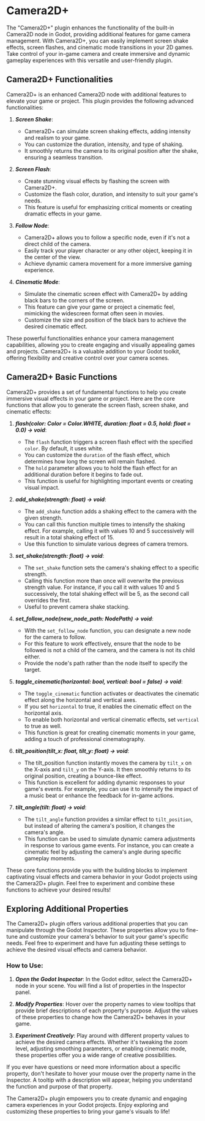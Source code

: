 # Camera2D+
The "Camera2D+" plugin enhances the functionality of the built-in Camera2D node in Godot, providing additional features for game camera management. With Camera2D+, you can easily implement screen shake effects, screen flashes, and cinematic mode transitions in your 2D games. Take control of your in-game camera and create immersive and dynamic gameplay experiences with this versatile and user-friendly plugin.

## Camera2D+ Functionalities
Camera2D+ is an enhanced Camera2D node with additional features to elevate your game or project. This plugin provides the following advanced functionalities:

1. ***Screen Shake***:
    - Camera2D+ can simulate screen shaking effects, adding intensity and realism to your game.
    - You can customize the duration, intensity, and type of shaking.
    - It smoothly returns the camera to its original position after the shake, ensuring a seamless transition.

2. ***Screen Flash***:
    - Create stunning visual effects by flashing the screen with Camera2D+.
    - Customize the flash color, duration, and intensity to suit your game's needs.
    - This feature is useful for emphasizing critical moments or creating dramatic effects in your game.

3. ***Follow Node***:
    - Camera2D+ allows you to follow a specific node, even if it's not a direct child of the camera.
    - Easily track your player character or any other object, keeping it in the center of the view.
    - Achieve dynamic camera movement for a more immersive gaming experience.

4. ***Cinematic Mode***:
    - Simulate the cinematic screen effect with Camera2D+ by adding black bars to the corners of the screen.
    - This feature can give your game or project a cinematic feel, mimicking the widescreen format often seen in movies.
    - Customize the size and position of the black bars to achieve the desired cinematic effect.

These powerful functionalities enhance your camera management capabilities, allowing you to create engaging and visually appealing games and projects. Camera2D+ is a valuable addition to your Godot toolkit, offering flexibility and creative control over your camera scenes.

## Camera2D+ Basic Functions
Camera2D+ provides a set of fundamental functions to help you create immersive visual effects in your game or project. Here are the core functions that allow you to generate the screen flash, screen shake, and cinematic effects:

1. ***flash(color: Color = Color.WHITE, duration: float = 0.5, hold: float = 0.0) -> void***:
    - The `flash` function triggers a screen flash effect with the specified `color`. By default, it uses white.
    - You can customize the `duration` of the flash effect, which determines how long the screen will remain flashed.
    - The `hold` parameter allows you to hold the flash effect for an additional duration before it begins to fade out.
    - This function is useful for highlighting important events or creating visual impact.

2. ***add_shake(strength: float) -> void***:
    - The `add_shake` function adds a shaking effect to the camera with the given strength.
    - You can call this function multiple times to intensify the shaking effect. For example, calling it with values 10 and 5 successively will result in a total shaking effect of 15.
    - Use this function to simulate various degrees of camera tremors.

3. ***set_shake(strength: float) -> void***:
    - The `set_shake` function sets the camera's shaking effect to a specific strength.
    - Calling this function more than once will overwrite the previous strength value. For instance, if you call it with values 10 and 5 successively, the total shaking effect will be 5, as the second call overrides the first.
    - Useful to prevent camera shake stacking.

4. ***set_follow_node(new_node_path: NodePath) -> void***:
    - With the `set_follow_node` function, you can designate a new node for the camera to follow.
    - For this feature to work effectively, ensure that the node to be followed is not a child of the camera, and the camera is not its child either.
    - Provide the node's path rather than the node itself to specify the target.

5. ***toggle_cinematic(horizontal: bool, vertical: bool = false) -> void***:
    - The `toggle_cinematic` function activates or deactivates the cinematic effect along the horizontal and vertical axes.
    - If you set `horizontal` to true, it enables the cinematic effect on the horizontal axis.
    - To enable both horizontal and vertical cinematic effects, set `vertical` to true as well.
    - This function is great for creating cinematic moments in your game, adding a touch of professional cinematography.
  
6. ***tilt_position(tilt_x: float, tilt_y: float) -> void***:
    - The tilt_position function instantly moves the camera by `tilt_x` on the X-axis and `tilt_y` on the Y-axis. It then smoothly returns to its original position, creating a bounce-like effect.
    - This function is excellent for adding dynamic responses to your game's events. For example, you can use it to intensify the impact of a music beat or enhance the feedback for in-game actions.

8. ***tilt_angle(tilt: float) -> void***:
    - The `tilt_angle` function provides a similar effect to `tilt_position`, but instead of altering the camera's position, it changes the camera's angle.
    - This function can be used to simulate dynamic camera adjustments in response to various game events. For instance, you can create a cinematic feel by adjusting the camera's angle during specific gameplay moments.

These core functions provide you with the building blocks to implement captivating visual effects and camera behavior in your Godot projects using the Camera2D+ plugin. Feel free to experiment and combine these functions to achieve your desired results!

## Exploring Additional Properties
The Camera2D+ plugin offers various additional properties that you can manipulate through the Godot Inspector. These properties allow you to fine-tune and customize your camera's behavior to suit your game's specific needs. Feel free to experiment and have fun adjusting these settings to achieve the desired visual effects and camera behavior.

### How to Use:
1. ***Open the Godot Inspector***: In the Godot editor, select the Camera2D+ node in your scene. You will find a list of properties in the Inspector panel.

2. ***Modify Properties***: Hover over the property names to view tooltips that provide brief descriptions of each property's purpose. Adjust the values of these properties to change how the Camera2D+ behaves in your game.

3. ***Experiment Creatively***: Play around with different property values to achieve the desired camera effects. Whether it's tweaking the zoom level, adjusting smoothing parameters, or enabling cinematic mode, these properties offer you a wide range of creative possibilities.

If you ever have questions or need more information about a specific property, don't hesitate to hover your mouse over the property name in the Inspector. A tooltip with a description will appear, helping you understand the function and purpose of that property.

The Camera2D+ plugin empowers you to create dynamic and engaging camera experiences in your Godot projects. Enjoy exploring and customizing these properties to bring your game's visuals to life!
